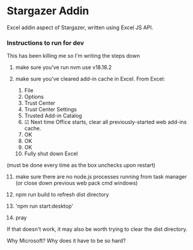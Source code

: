 # Stargazer Addin
Excel addin aspect of Stargazer, written using Excel JS API.

### Instructions to run for dev
This has been killing me so I'm writing the steps down

1. make sure you've run nvm use v18.18.2

2. make sure you've cleared add-in cache in Excel. From Excel:
    1. File
    2. Options
    3. Trust Center
    4. Trust Center Settings
    5. Trusted Add-in Catalog
    6. ☑ Next time Office starts, clear all previously-started web add-ins cache.
    7. OK
    8. OK
    9. OK
    10. Fully shut down Excel
        
(must be done every time as the box unchecks upon restart)

11. make sure there are no node.js processes running from task manager (or close down previous web pack cmd windows)

12. npm run build to refresh dist directory

13. 'npm run start:desktop'

14. pray

If that doesn't work, it may also be worth trying to clear the dist directory.

Why Microsoft? Why does it have to be so hard?
